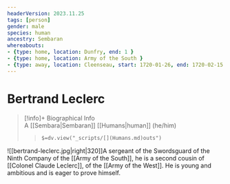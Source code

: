```yaml
---
headerVersion: 2023.11.25
tags: [person]
gender: male
species: human
ancestry: Sembaran
whereabouts:
- {type: home, location: Dunfry, end: 1 }
- {type: home, location: Army of the South }
- {type: away, location: Cleenseau, start: 1720-01-26, end: 1720-02-15 }
---
```

# Bertrand Leclerc
>[!info]+ Biographical Info  
> A [[Sembara|Sembaran]] [[Humans|human]] (he/him)  
>> `$=dv.view("_scripts/[](Humans.md)outs")`

![[bertrand-leclerc.jpg|right|320]]A sergeant of the Swordsguard of the Ninth Company of the [[Army of the South]], he is a second cousin of [[Colonel Claude Leclerc]], of the [[Army of the West]]. He is young and ambitious and is eager to prove himself.